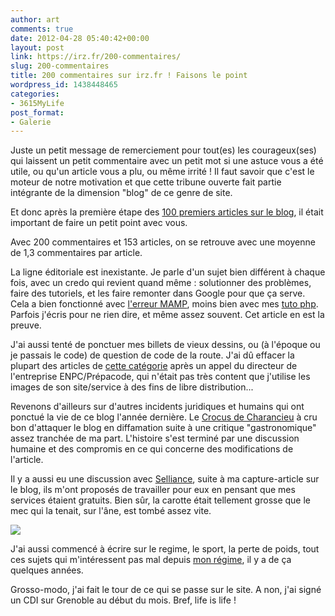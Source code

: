 ```yaml
---
author: art
comments: true
date: 2012-04-28 05:40:42+00:00
layout: post
link: https://irz.fr/200-commentaires/
slug: 200-commentaires
title: 200 commentaires sur irz.fr ! Faisons le point
wordpress_id: 1438448465
categories:
- 3615MyLife
post_format:
- Galerie
---
```


Juste un petit message de remerciement pour tout(es) les courageux(ses) qui laissent un petit commentaire avec un petit mot si une astuce vous a été utile, ou qu'un article vous a plu, ou même irrité ! Il faut savoir que c'est le moteur de notre motivation et que cette tribune ouverte fait partie intégrante de la dimension "blog" de ce genre de site.

Et donc après la première étape des [100 premiers articles sur le blog](http://irz.fr/100/), il était important de faire un petit point avec vous.

Avec 200 commentaires et 153 articles, on se retrouve avec une moyenne de 1,3 commentaires par article.

La ligne éditoriale est inexistante. Je parle d'un sujet bien différent à chaque fois, avec un credo qui revient quand même : solutionner des problèmes, faire des tutoriels, et les faire remonter dans Google pour que ça serve. Cela a bien fonctionné avec [l'erreur MAMP](http://irz.fr/memo-mamp-resoudre-error-could-not-connect-to-mysql-server/), moins bien avec mes [tuto php](http://irz.fr/tag/php/). Parfois j'écris pour ne rien dire, et même assez souvent. Cet article en est la preuve.

J'ai aussi tenté de ponctuer mes billets de vieux dessins, ou (à l'époque ou je passais le code) de question de code de la route. J'ai dû effacer la plupart des articles de [cette catégorie](https://irz.fr/) après un appel du directeur de l'entreprise ENPC/Prépacode, qui n'était pas très content que j'utilise les images de son site/service à des fins de libre distribution...

Revenons d'ailleurs sur d'autres incidents juridiques et humains qui ont ponctué la vie de ce blog l'année dernière. Le [Crocus de Charancieu](http://irz.fr/tag/crocus/) à cru bon d'attaquer le blog en diffamation suite à une critique "gastronomique" assez tranchée de ma part. L'histoire s'est terminé par une discussion humaine et des compromis en ce qui concerne des modifications de l'article.

Il y a aussi eu une discussion avec [Selliance](http://irz.fr/selliance/), suite à ma capture-article sur le blog, ils m'ont proposés de travailler pour eux en pensant que mes services étaient gratuits. Bien sûr, la carotte était tellement grosse que le mec qui la tenait, sur l'âne, est tombé assez vite.

[![](https://static.irz.fr/2012/04/ane-carotte-baton.jpg)](https://static.irz.fr/2012/04/ane-carotte-baton.jpg)

J'ai aussi commencé à écrire sur le regime, le sport, la perte de poids, tout ces sujets qui m'intéressent pas mal depuis [mon régime](http://irz.fr/bien-dans-son-corps-perdre-du-poids-mais-comment-1/), il y a de ça quelques années.

Grosso-modo, j'ai fait le tour de ce qui se passe sur le site. A non, j'ai signé un CDI sur Grenoble au début du mois. Bref, life is life !
